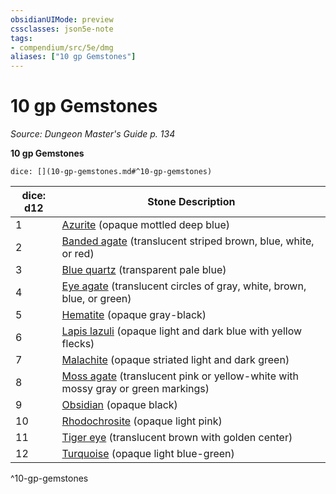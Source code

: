 ```yaml
---
obsidianUIMode: preview
cssclasses: json5e-note
tags:
- compendium/src/5e/dmg
aliases: ["10 gp Gemstones"]
---
```

# 10 gp Gemstones
*Source: Dungeon Master's Guide p. 134* 

**10 gp Gemstones**

`dice: [](10-gp-gemstones.md#^10-gp-gemstones)`

| dice: d12 | Stone Description |
|-----------|-------------------|
| 1 | [Azurite](azurite.md) (opaque mottled deep blue) |
| 2 | [Banded agate](banded-agate.md) (translucent striped brown, blue, white, or red) |
| 3 | [Blue quartz](blue-quartz.md) (transparent pale blue) |
| 4 | [Eye agate](eye-agate.md) (translucent circles of gray, white, brown, blue, or green) |
| 5 | [Hematite](hematite.md) (opaque gray-black) |
| 6 | [Lapis lazuli](lapis-lazuli.md) (opaque light and dark blue with yellow flecks) |
| 7 | [Malachite](malachite.md) (opaque striated light and dark green) |
| 8 | [Moss agate](moss-agate.md) (translucent pink or yellow-white with mossy gray or green markings) |
| 9 | [Obsidian](obsidian.md) (opaque black) |
| 10 | [Rhodochrosite](rhodochrosite.md) (opaque light pink) |
| 11 | [Tiger eye](tiger-eye.md) (translucent brown with golden center) |
| 12 | [Turquoise](turquoise.md) (opaque light blue-green) |
^10-gp-gemstones